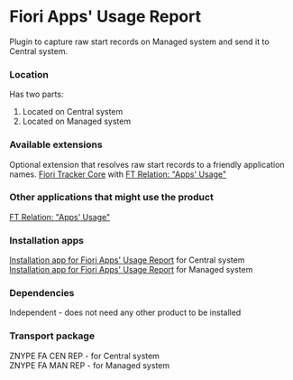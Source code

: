 # Fiori Apps' Usage Report

Plugin to capture raw start records on Managed system and send it to Central system.

### Location
Has two parts:
1. Located on Central system
2. Located on Managed system

### Available extensions
Optional extension that resolves raw start records to a friendly application names.
[Fiori Tracker Core](ft-core.md) with [FT Relation: "Apps' Usage"](ft-rel-appsusage.md)

### Other applications that might use the product
[FT Relation: "Apps' Usage"](ft-rel-appsusage.md) 

### Installation apps
[Installation app for Fiori Apps' Usage Report](in-fa-cen.md) for Central system<br>
[Installation app for Fiori Apps' Usage Report](in-fa-man.md) for Managed system

### Dependencies
Independent - does not need any other product to be installed

### Transport package
ZNYPE FA CEN REP - for Central system<br>
ZNYPE FA MAN REP - for Managed system


